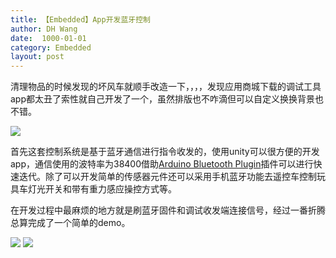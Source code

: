 ```yaml
---
title: 【Embedded】App开发蓝牙控制
author: DH Wang
date:  1000-01-01
category: Embedded
layout: post
---
```

  
清理物品的时候发现的坏风车就顺手改造一下，，，，发现应用商城下载的调试工具app都太丑了索性就自己开发了一个，虽然排版也不咋滴但可以自定义换换背景也不错。

![ ](https://gitee.com/WangDiHong/dhblog/blob/master/picture/21/2/11/blu.jpg) 

首先这套控制系统是基于蓝牙通信进行指令收发的，使用unity可以很方便的开发app，通信使用的波特率为38400借助[Arduino Bluetooth Plugin](https://assetstore.unity.com/packages/tools/input-management/arduino-bluetooth-plugin-98960)插件可以进行快速迭代。除了可以开发简单的传感器元件还可以采用手机蓝牙功能去遥控车控制玩具车灯光开关和带有重力感应操控方式等。

在开发过程中最麻烦的地方就是刷蓝牙固件和调试收发端连接信号，经过一番折腾总算完成了一个简单的demo。

![ ](https://gitee.com/WangDiHong/dhblog/blob/master/picture/21/2/11/b1.jpg) 
![ ](https://gitee.com/WangDiHong/dhblog/blob/master/picture/21/2/11/b2.jpg) 

